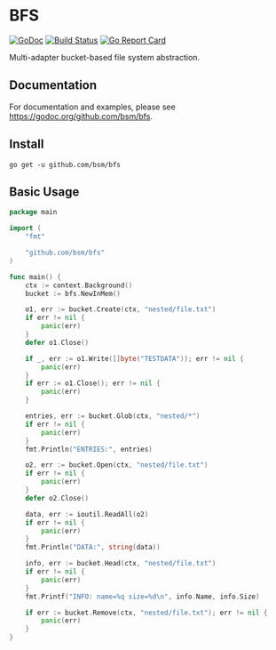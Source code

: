 # BFS

[![GoDoc](https://godoc.org/github.com/bsm/bfs?status.svg)](https://godoc.org/github.com/bsm/bfs)
[![Build Status](https://travis-ci.org/bsm/bfs.svg?branch=master)](https://travis-ci.org/bsm/bfs)
[![Go Report Card](https://goreportcard.com/badge/github.com/bsm/bfs)](https://goreportcard.com/report/github.com/bsm/bfs)

Multi-adapter bucket-based file system abstraction.

## Documentation

For documentation and examples, please see https://godoc.org/github.com/bsm/bfs.

## Install

```
go get -u github.com/bsm/bfs
```

## Basic Usage

```go
package main

import (
	"fmt"

	"github.com/bsm/bfs"
)

func main() {
	ctx := context.Background()
	bucket := bfs.NewInMem()

	o1, err := bucket.Create(ctx, "nested/file.txt")
	if err != nil {
		panic(err)
	}
	defer o1.Close()

	if _, err := o1.Write([]byte("TESTDATA")); err != nil {
		panic(err)
	}
	if err := o1.Close(); err != nil {
		panic(err)
	}

	entries, err := bucket.Glob(ctx, "nested/*")
	if err != nil {
		panic(err)
	}
	fmt.Println("ENTRIES:", entries)

	o2, err := bucket.Open(ctx, "nested/file.txt")
	if err != nil {
		panic(err)
	}
	defer o2.Close()

	data, err := ioutil.ReadAll(o2)
	if err != nil {
		panic(err)
	}
	fmt.Println("DATA:", string(data))

	info, err := bucket.Head(ctx, "nested/file.txt")
	if err != nil {
		panic(err)
	}
	fmt.Printf("INFO: name=%q size=%d\n", info.Name, info.Size)

	if err := bucket.Remove(ctx, "nested/file.txt"); err != nil {
		panic(err)
	}
}
```
